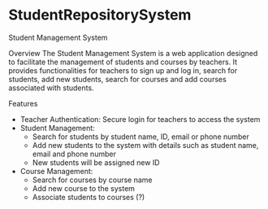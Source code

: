 # StudentRepositorySystem
Student Management System

Overview
The Student Management System is a web application designed to facilitate the management of students and courses by teachers. It provides functionalities for teachers to sign up and log in, search for students, add new students, search for courses and add courses associated with students.

Features
- Teacher Authentication: Secure login for teachers to access the system
- Student Management:
    - Search for students by student name, ID, email or phone number
    - Add new students to the system with details such as student name, email and phone number
    - New students will be assigned new ID
- Course Management:
    - Search for courses by course name
    - Add new course to the system
    - Associate students to courses (?)

